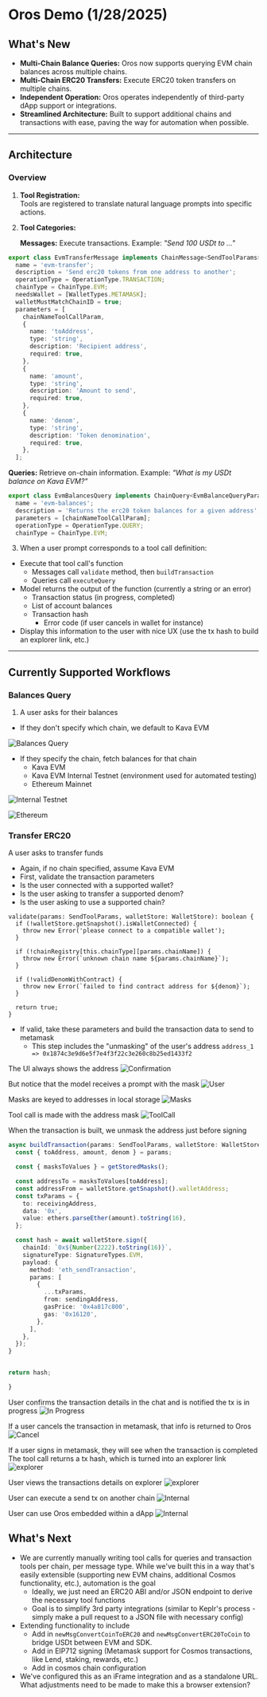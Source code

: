 # Oros Demo (1/28/2025)

## What's New

- **Multi-Chain Balance Queries:** Oros now supports querying EVM chain balances across multiple chains.
- **Multi-Chain ERC20 Transfers:** Execute ERC20 token transfers on multiple chains.
- **Independent Operation:** Oros operates independently of third-party dApp support or integrations.
- **Streamlined Architecture:** Built to support additional chains and transactions with ease, paving the way for
  automation when possible.

---

## Architecture

### Overview

1. **Tool Registration:**  
   Tools are registered to translate natural language prompts into specific actions.

2. **Tool Categories:**

   **Messages:** Execute transactions. Example: *"Send 100 USDt to ..."*

```typescript
export class EvmTransferMessage implements ChainMessage<SendToolParams> {
  name = 'evm-transfer';
  description = 'Send erc20 tokens from one address to another';
  operationType = OperationType.TRANSACTION;
  chainType = ChainType.EVM;
  needsWallet = [WalletTypes.METAMASK];
  walletMustMatchChainID = true;
  parameters = [
    chainNameToolCallParam,
    {
      name: 'toAddress',
      type: 'string',
      description: 'Recipient address',
      required: true,
    },
    {
      name: 'amount',
      type: 'string',
      description: 'Amount to send',
      required: true,
    },
    {
      name: 'denom',
      type: 'string',
      description: 'Token denomination',
      required: true,
    },
  ];
```

**Queries:** Retrieve on-chain information. Example: *"What is my USDt balance on Kava EVM?"*

```javascript
export class EvmBalancesQuery implements ChainQuery<EvmBalanceQueryParams> {
  name = 'evm-balances';
  description = 'Returns the erc20 token balances for a given address';
  parameters = [chainNameToolCallParam];
  operationType = OperationType.QUERY;
  chainType = ChainType.EVM;
```

3. When a user prompt corresponds to a tool call definition:

- Execute that tool call's function
    - Messages call `validate` method, then `buildTransaction`
    - Queries call `executeQuery`
- Model returns the output of the function (currently a string or an error)
    - Transaction status (in progress, completed)
    - List of account balances
  - Transaction hash
    - Error code (if user cancels in wallet for instance)
- Display this information to the user with nice UX (use the tx hash to build an explorer link, etc.)

---
## Currently Supported Workflows

### Balances Query

1. A user asks for their balances

- If they don't specify which chain, we default to Kava EVM

![Balances Query](demo/images/balances-query.png)

- If they specify the chain, fetch balances for that chain
    - Kava EVM
    - Kava EVM Internal Testnet (environment used for automated testing)
    - Ethereum Mainnet

![Internal Testnet](demo/images/balances-query-internal.png)

![Ethereum](demo/images/eth-balances.png)

### Transfer ERC20

A user asks to transfer funds

- Again, if no chain specified, assume Kava EVM
- First, validate the transaction parameters
- Is the user connected with a supported wallet?
- Is the user asking to transfer a supported denom?
- Is the user asking to use a supported chain?

```
validate(params: SendToolParams, walletStore: WalletStore): boolean {
  if (!walletStore.getSnapshot().isWalletConnected) {
    throw new Error('please connect to a compatible wallet');
  }

  if (!chainRegistry[this.chainType][params.chainName]) {
    throw new Error(`unknown chain name ${params.chainName}`);
  }

  if (!validDenomWithContract) {
    throw new Error(`failed to find contract address for ${denom}`);
  }

  return true;
}
```

- If valid, take these parameters and build the transaction data to send to metamask
    - This step includes the "unmasking" of the user's
      address `address_1 => 0x1874c3e9d6e5f7e4f3f22c3e260c8b25ed1433f2`

The UI always shows the address
![Confirmation](demo/images/confirmation.png)

But notice that the model receives a prompt with the mask
![User](demo/images/userPrompt.png)

Masks are keyed to addresses in local storage
![Masks](demo/images/masksToAddresses.png)

Tool call is made with the address mask
![ToolCall](demo/images/toolCall.png)

When the transaction is built, we unmask the address just before signing

```typescript
async buildTransaction(params: SendToolParams, walletStore: WalletStore): Promise<string> {
  const { toAddress, amount, denom } = params;

  const { masksToValues } = getStoredMasks();

  const addressTo = masksToValues[toAddress];
  const addressFrom = walletStore.getSnapshot().walletAddress;
  const txParams = {
    to: receivingAddress,
    data: '0x',
    value: ethers.parseEther(amount).toString(16),
  };

  const hash = await walletStore.sign({
    chainId: `0x${Number(2222).toString(16)}`,
    signatureType: SignatureTypes.EVM,
    payload: {
      method: 'eth_sendTransaction',
      params: [
        {
          ...txParams,
          from: sendingAddress,
          gasPrice: '0x4a817c800',
          gas: '0x16120',
        },
      ],
    },
  });
}


return hash;

}
```

User confirms the transaction details in the chat and is notified the tx is in progress
![In Progress](demo/images/inProgress.png)

If a user cancels the transaction in metamask, that info is returned to Oros
![Cancel](demo/images/cancel.png)

If a user signs in metamask, they will see when the transaction is completed
The tool call returns a tx hash, which is turned into an explorer link
![explorer](demo/images/success.png)

User views the transactions details on explorer
![explorer](demo/images/explorer.png)

User can execute a send tx on another chain
![Internal](demo/images/internal.png)

User can use Oros embedded within a dApp
![Internal](demo/images/dapp.png)

## What's Next

- We are currently manually writing tool calls for queries and transaction tools per chain, per message type. While
  we've built this in a way that's easily extensible (supporting new EVM chains, additional Cosmos functionality, etc.),
  automation is the goal
    - Ideally, we just need an ERC20 ABI and/or JSON endpoint to derive the necessary tool functions
  - Goal is to simplify 3rd party integrations (similar to Keplr's process - simply make a pull request to a JSON
      file with necessary config)
- Extending functionality to include
    - Add in `newMsgConvertCoinToERC20` and `newMsgConvertERC20ToCoin` to bridge USDt between EVM and SDK.
    - Add in EIP712 signing (Metamask support for Cosmos transactions, like Lend, staking, rewards, etc.)
    - Add in cosmos chain configuration
- We've configured this as an iFrame integration and as a standalone URL. What adjustments need to be made to make this
  a browser extension? 
